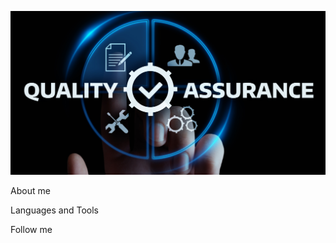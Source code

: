 ![Header](https://github.com/SarusTech/sarustech/blob/main/assets/333.jpg)

About me

Languages and Tools

Follow me
